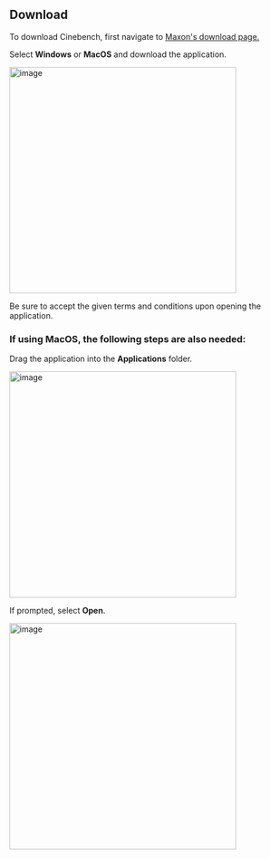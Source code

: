 ## Download

To download Cinebench, first navigate to [Maxon's download page.](https://www.maxon.net/en/downloads/cinebench-r23-downloads)

Select **Windows** or **MacOS** and download the application.

<img src="https://brettennis.github.io/mac_step1.png" alt="image" width="400"/>

Be sure to accept the given terms and conditions upon opening the application.


### If using MacOS, the following steps are also needed:

Drag the application into the **Applications** folder.

<img src="https://brettennis.github.io/mac_step2.png" alt="image" width="400"/>

If prompted, select **Open**.

<img src="https://brettennis.github.io/mac_step3.png" alt="image" width="400"/>
